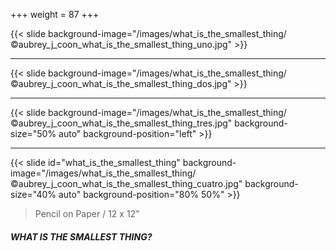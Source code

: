 +++
weight = 87
+++

{{< slide background-image="/images/what_is_the_smallest_thing/©aubrey_j_coon_what_is_the_smallest_thing_uno.jpg" >}}

---

{{< slide background-image="/images/what_is_the_smallest_thing/©aubrey_j_coon_what_is_the_smallest_thing_dos.jpg" >}}

---

{{< slide background-image="/images/what_is_the_smallest_thing/©aubrey_j_coon_what_is_the_smallest_thing_tres.jpg"  background-size="50% auto" background-position="left" >}}

---

{{< slide id="what_is_the_smallest_thing" background-image="/images/what_is_the_smallest_thing/©aubrey_j_coon_what_is_the_smallest_thing_cuatro.jpg" background-size="40% auto" background-position="80% 50%" >}}

> Pencil on Paper / 12 x 12"

##### WHAT IS THE SMALLEST THING?
